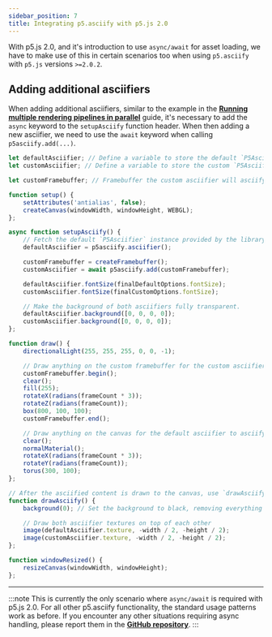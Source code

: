 ```yaml
---
sidebar_position: 7
title: Integrating p5.asciify with p5.js 2.0
---
```


With p5.js 2.0, and it's introduction to use `async/await` for asset loading, we have to make use of this in certain scenarios too when using `p5.asciify` with `p5.js` versions `>=2.0.2`.

## Adding additional asciifiers

When adding additional asciifiers, similar to the example in the [**Running multiple rendering pipelines in parallel**](#) guide, it's necessary to add the `async` keyword to the `setupAsciify` function header. When then adding a new asciifier, we need to use the `await` keyword when calling `p5asciify.add(...)`.

```javascript
let defaultAsciifier; // Define a variable to store the default `P5Asciifier` instance
let customAsciifier; // Define a variable to store the custom `P5Asciifier` instance

let customFramebuffer; // Framebuffer the custom asciifier will asciify

function setup() {
    setAttributes('antialias', false);
    createCanvas(windowWidth, windowHeight, WEBGL);
};

async function setupAsciify() {
    // Fetch the default `P5Asciifier` instance provided by the library
    defaultAsciifier = p5asciify.asciifier();

    customFramebuffer = createFramebuffer();
    customAsciifier = await p5asciify.add(customFramebuffer);

    defaultAsciifier.fontSize(finalDefaultOptions.fontSize);
    customAsciifier.fontSize(finalCustomOptions.fontSize);

    // Make the background of both asciifiers fully transparent.
    defaultAsciifier.background([0, 0, 0, 0]);
    customAsciifier.background([0, 0, 0, 0]);
};

function draw() {
    directionalLight(255, 255, 255, 0, 0, -1);

    // Draw anything on the custom framebuffer for the custom asciifier to asciify
    customFramebuffer.begin();
    clear();
    fill(255);
    rotateX(radians(frameCount * 3));
    rotateZ(radians(frameCount));
    box(800, 100, 100);
    customFramebuffer.end();

    // Draw anything on the canvas for the default asciifier to asciify
    clear();
    normalMaterial();
    rotateX(radians(frameCount * 3));
    rotateY(radians(frameCount));
    torus(300, 100);
};

// After the asciified content is drawn to the canvas, use `drawAsciify()` to draw on top of it
function drawAsciify() {
    background(0); // Set the background to black, removing everything previously drawn

    // Draw both asciifier textures on top of each other
    image(defaultAsciifier.texture, -width / 2, -height / 2);
    image(customAsciifier.texture, -width / 2, -height / 2);
};

function windowResized() {
    resizeCanvas(windowWidth, windowHeight);
};
```

<hr />

:::note
This is currently the only scenario where `async/await` is required with p5.js 2.0. For all other p5.asciify functionality, the standard usage patterns work as before. If you encounter any other situations requiring async handling, please report them in the [**GitHub repository**](https://github.com/humanbydefinition/p5.asciify).
:::